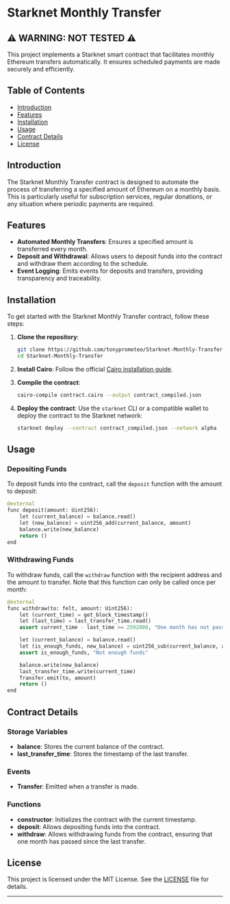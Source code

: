 # Starknet Monthly Transfer

## ⚠️ WARNING: NOT TESTED ⚠️

This project implements a Starknet smart contract that facilitates monthly Ethereum transfers automatically. It ensures scheduled payments are made securely and efficiently.

## Table of Contents

- [Introduction](#introduction)
- [Features](#features)
- [Installation](#installation)
- [Usage](#usage)
- [Contract Details](#contract-details)
- [License](#license)

## Introduction

The Starknet Monthly Transfer contract is designed to automate the process of transferring a specified amount of Ethereum on a monthly basis. This is particularly useful for subscription services, regular donations, or any situation where periodic payments are required.

## Features

- **Automated Monthly Transfers**: Ensures a specified amount is transferred every month.
- **Deposit and Withdrawal**: Allows users to deposit funds into the contract and withdraw them according to the schedule.
- **Event Logging**: Emits events for deposits and transfers, providing transparency and traceability.

## Installation

To get started with the Starknet Monthly Transfer contract, follow these steps:

1. **Clone the repository**:
   ```bash
   git clone https://github.com/tonyprometeo/Starknet-Monthly-Transfer.git
   cd Starknet-Monthly-Transfer
   ```

2. **Install Cairo**:
   Follow the official [Cairo installation guide](https://www.cairo-lang.org/tutorials/getting-started-with-cairo/).

3. **Compile the contract**:
   ```bash
   cairo-compile contract.cairo --output contract_compiled.json
   ```

4. **Deploy the contract**:
   Use the `starknet` CLI or a compatible wallet to deploy the contract to the Starknet network:
   ```bash
   starknet deploy --contract contract_compiled.json --network alpha
   ```

## Usage

### Depositing Funds

To deposit funds into the contract, call the `deposit` function with the amount to deposit:

```python
@external
func deposit(amount: Uint256):
    let (current_balance) = balance.read()
    let (new_balance) = uint256_add(current_balance, amount)
    balance.write(new_balance)
    return ()
end
```

### Withdrawing Funds

To withdraw funds, call the `withdraw` function with the recipient address and the amount to transfer. Note that this function can only be called once per month:

```python
@external
func withdraw(to: felt, amount: Uint256):
    let (current_time) = get_block_timestamp()
    let (last_time) = last_transfer_time.read()
    assert current_time - last_time >= 2592000, "One month has not passed since the last transfer"

    let (current_balance) = balance.read()
    let (is_enough_funds, new_balance) = uint256_sub(current_balance, amount)
    assert is_enough_funds, "Not enough funds"

    balance.write(new_balance)
    last_transfer_time.write(current_time)
    Transfer.emit(to, amount)
    return ()
end
```

## Contract Details

### Storage Variables

- **balance**: Stores the current balance of the contract.
- **last_transfer_time**: Stores the timestamp of the last transfer.

### Events

- **Transfer**: Emitted when a transfer is made.

### Functions

- **constructor**: Initializes the contract with the current timestamp.
- **deposit**: Allows depositing funds into the contract.
- **withdraw**: Allows withdrawing funds from the contract, ensuring that one month has passed since the last transfer.

## License

This project is licensed under the MIT License. See the [LICENSE](LICENSE) file for details.

---

